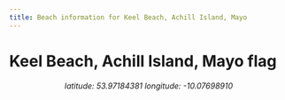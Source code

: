 ```yaml
---
title: Beach information for Keel Beach, Achill Island, Mayo
---
```

# Keel Beach, Achill Island, Mayo <span class="material-icons blue-flag">flag</span>

<div align="center"><i>latitude: 53.97184381 longitude: -10.07698910</i></div>